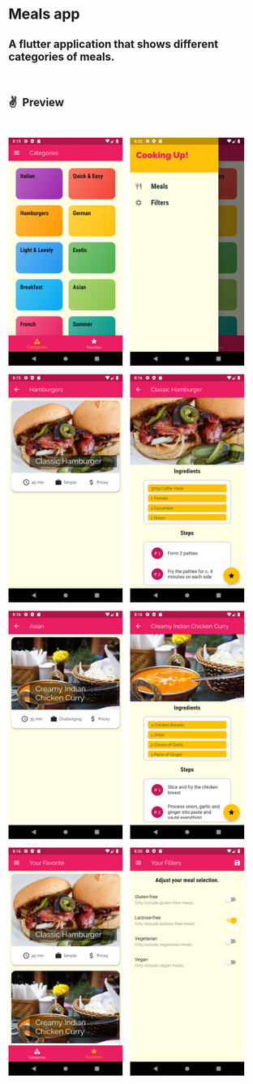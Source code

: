
# Meals app

## A flutter application that shows different categories of meals.

&ensp;

## ✌&ensp;Preview

&ensp;


<img src=screenshots/image1.png  width="225" height = "450"/> &ensp;   <img src=screenshots/image2.png  width="225" height = "450"/> 

<img src=screenshots/image3.png  width="225" height = "450"/> &ensp;   <img src=screenshots/image4.png  width="225" height = "450"/> 

<img src=screenshots/image5.png  width="225" height = "450"/> &ensp;   <img src=screenshots/image6.png  width="225" height = "450"/> 

<img src=screenshots/image7.png  width="225" height = "450"/> &ensp;   <img src=screenshots/image8.png  width="225" height = "450"/> 